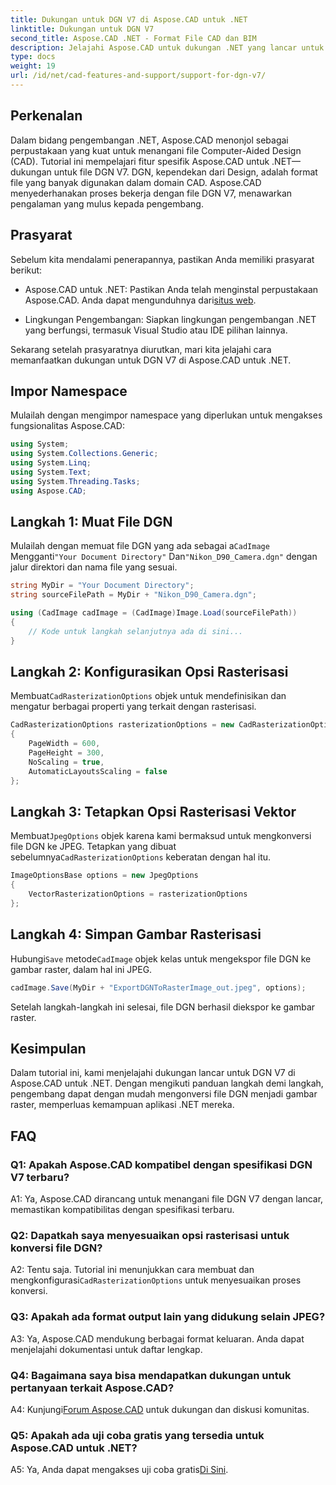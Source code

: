 ```yaml
---
title: Dukungan untuk DGN V7 di Aspose.CAD untuk .NET
linktitle: Dukungan untuk DGN V7
second_title: Aspose.CAD .NET - Format File CAD dan BIM
description: Jelajahi Aspose.CAD untuk dukungan .NET yang lancar untuk DGN V7. Konversikan file DGN menjadi gambar raster dengan mudah dengan panduan langkah demi langkah.
type: docs
weight: 19
url: /id/net/cad-features-and-support/support-for-dgn-v7/
---
```

## Perkenalan

Dalam bidang pengembangan .NET, Aspose.CAD menonjol sebagai perpustakaan yang kuat untuk menangani file Computer-Aided Design (CAD). Tutorial ini mempelajari fitur spesifik Aspose.CAD untuk .NET—dukungan untuk file DGN V7. DGN, kependekan dari Design, adalah format file yang banyak digunakan dalam domain CAD. Aspose.CAD menyederhanakan proses bekerja dengan file DGN V7, menawarkan pengalaman yang mulus kepada pengembang.

## Prasyarat

Sebelum kita mendalami penerapannya, pastikan Anda memiliki prasyarat berikut:

-  Aspose.CAD untuk .NET: Pastikan Anda telah menginstal perpustakaan Aspose.CAD. Anda dapat mengunduhnya dari[situs web](https://releases.aspose.com/cad/net/).

- Lingkungan Pengembangan: Siapkan lingkungan pengembangan .NET yang berfungsi, termasuk Visual Studio atau IDE pilihan lainnya.

Sekarang setelah prasyaratnya diurutkan, mari kita jelajahi cara memanfaatkan dukungan untuk DGN V7 di Aspose.CAD untuk .NET.

## Impor Namespace

Mulailah dengan mengimpor namespace yang diperlukan untuk mengakses fungsionalitas Aspose.CAD:

```csharp
using System;
using System.Collections.Generic;
using System.Linq;
using System.Text;
using System.Threading.Tasks;
using Aspose.CAD;
```

## Langkah 1: Muat File DGN

 Mulailah dengan memuat file DGN yang ada sebagai a`CadImage` Mengganti`"Your Document Directory"` Dan`"Nikon_D90_Camera.dgn"` dengan jalur direktori dan nama file yang sesuai.

```csharp
string MyDir = "Your Document Directory";
string sourceFilePath = MyDir + "Nikon_D90_Camera.dgn";

using (CadImage cadImage = (CadImage)Image.Load(sourceFilePath))
{
    // Kode untuk langkah selanjutnya ada di sini...
}
```

## Langkah 2: Konfigurasikan Opsi Rasterisasi

 Membuat`CadRasterizationOptions` objek untuk mendefinisikan dan mengatur berbagai properti yang terkait dengan rasterisasi.

```csharp
CadRasterizationOptions rasterizationOptions = new CadRasterizationOptions
{
    PageWidth = 600,
    PageHeight = 300,
    NoScaling = true,
    AutomaticLayoutsScaling = false
};
```

## Langkah 3: Tetapkan Opsi Rasterisasi Vektor

 Membuat`JpegOptions` objek karena kami bermaksud untuk mengkonversi file DGN ke JPEG. Tetapkan yang dibuat sebelumnya`CadRasterizationOptions` keberatan dengan hal itu.

```csharp
ImageOptionsBase options = new JpegOptions
{
    VectorRasterizationOptions = rasterizationOptions
};
```

## Langkah 4: Simpan Gambar Rasterisasi

 Hubungi`Save` metode`CadImage` objek kelas untuk mengekspor file DGN ke gambar raster, dalam hal ini JPEG.

```csharp
cadImage.Save(MyDir + "ExportDGNToRasterImage_out.jpeg", options);
```

Setelah langkah-langkah ini selesai, file DGN berhasil diekspor ke gambar raster.

## Kesimpulan

Dalam tutorial ini, kami menjelajahi dukungan lancar untuk DGN V7 di Aspose.CAD untuk .NET. Dengan mengikuti panduan langkah demi langkah, pengembang dapat dengan mudah mengonversi file DGN menjadi gambar raster, memperluas kemampuan aplikasi .NET mereka.

## FAQ

### Q1: Apakah Aspose.CAD kompatibel dengan spesifikasi DGN V7 terbaru?

A1: Ya, Aspose.CAD dirancang untuk menangani file DGN V7 dengan lancar, memastikan kompatibilitas dengan spesifikasi terbaru.

### Q2: Dapatkah saya menyesuaikan opsi rasterisasi untuk konversi file DGN?

 A2: Tentu saja. Tutorial ini menunjukkan cara membuat dan mengkonfigurasi`CadRasterizationOptions` untuk menyesuaikan proses konversi.

### Q3: Apakah ada format output lain yang didukung selain JPEG?

A3: Ya, Aspose.CAD mendukung berbagai format keluaran. Anda dapat menjelajahi dokumentasi untuk daftar lengkap.

### Q4: Bagaimana saya bisa mendapatkan dukungan untuk pertanyaan terkait Aspose.CAD?

 A4: Kunjungi[Forum Aspose.CAD](https://forum.aspose.com/c/cad/19) untuk dukungan dan diskusi komunitas.

### Q5: Apakah ada uji coba gratis yang tersedia untuk Aspose.CAD untuk .NET?

 A5: Ya, Anda dapat mengakses uji coba gratis[Di Sini](https://releases.aspose.com/).